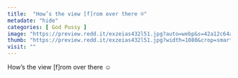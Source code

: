 ```yaml
---
title:  "How’s the view [f]rom over there ☺️"
metadate: "hide"
categories: [ God Pussy ]
image: "https://preview.redd.it/exzeias432l51.jpg?auto=webp&s=42a12c64a265c3df47e77083ec95de94b0ea2a0a"
thumb: "https://preview.redd.it/exzeias432l51.jpg?width=1080&crop=smart&auto=webp&s=e60f3eddaac9784e18568e46592bdd207d9f3aca"
visit: ""
---
```

How’s the view [f]rom over there ☺️
